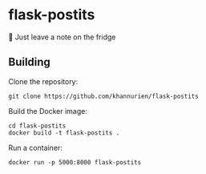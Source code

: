 # flask-postits
📝 Just leave a note on the fridge

## Building
Clone the repository:

```
git clone https://github.com/khannurien/flask-postits
```
Build the Docker image:

```
cd flask-postits
docker build -t flask-postits .
```

Run a container:

```
docker run -p 5000:8000 flask-postits
```
